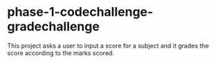 # phase-1-codechallenge-gradechallenge

This project asks a user to input a score for a subject and it grades the score according to the marks scored.
